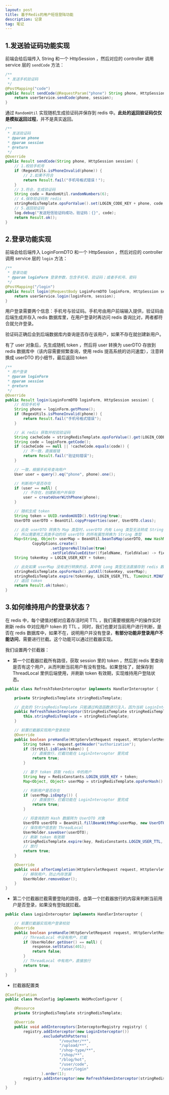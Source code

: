 ```yaml
---
layout: post
title: 基于Redis的用户短信登陆功能
description: 记录
tag: 笔记
---
```


## 1.发送验证码功能实现

前端会给后端传入 String 和一个 HttpSession ，然后对应的 controller 调用 service 层的 `sendCode` 方法：

```java
/**
 * 发送手机验证码
 */
@PostMapping("code")
public Result sendCode(@RequestParam("phone") String phone, HttpSession session) {
    return userService.sendCode(phone, session);
}
```

通过 `RandomUtil` 实现随机生成验证码并保存到 redis 中。**此处的返回验证码仅仅是模拟返回过程**，并不是真实返回。

```java
/**
 * 发送验证码
 * @param phone
 * @param session
 * @return
 */
@Override
public Result sendCode(String phone, HttpSession session) {
    // 1.校验手机号
    if (RegexUtils.isPhoneInvalid(phone)) {
        // 2.如果不符合
        return Result.fail("手机号格式错误！");
    }
    // 3.符合，生成验证码
    String code = RandomUtil.randomNumbers(6);
    // 4.保存验证码到 redis
    stringRedisTemplate.opsForValue().set(LOGIN_CODE_KEY + phone, code, LOGIN_CODE_TTL, TimeUnit.MINUTES);
    // 5.返回验证码
    log.debug("发送短信验证码成功，验证码：{}", code);
    return Result.ok();
}
```



## 2.登录功能实现

前端会给后端传入 LoginFormDTO 和一个 HttpSession ，然后对应的 controller 调用 service 层的 `login` 方法：

```java
/**
 * 登录功能
 * @param loginForm 登录参数，包含手机号、验证码；或者手机号、密码
 */
@PostMapping("/login")
public Result login(@RequestBody LoginFormDTO loginForm, HttpSession session){
    return userService.login(loginForm, session);
}
```

用户登录需要两个信息：手机号与验证码。手机号由用户前端输入提供，验证码由后端生成并存入 redis 数据库里，在用户登录时再访问 redis 查询比对，两者都符合就允许登录。

验证码正确后会到后端数据库内查询是否存在该用户，如果不存在就创建新用户。

有了 user 对象后，先生成随机 token ，然后将 user 转换为 userDTO 存放到 redis 数据库中（该内容需要频繁查询，使用 redis 提高系统的访问速度），注意转换成 userDTO 的小细节，最后返回 token

```java
/**
 * 用户登录
 * @param loginForm
 * @param session
 * @return
 */
@Override
public Result login(LoginFormDTO loginForm, HttpSession session) {
    // 校验手机号
    String phone = loginForm.getPhone();
    if (RegexUtils.isPhoneInvalid(phone)) {
        return Result.fail("手机号格式错误");
    }

    // 从 redis 获取并校验验证码
    String cacheCode = stringRedisTemplate.opsForValue().get(LOGIN_CODE_KEY + phone);
    String code = loginForm.getCode();
    if (cacheCode == null || !cacheCode.equals(code)) {
        // 不一致，直接报错
        return Result.fail("验证码错误");
    }

    // 一致，根据手机号查询用户
    User user = query().eq("phone", phone).one();

    // 判断用户是否存在
    if (user == null) {
        // 不存在，创建新用户并保存
        user = createUserWithPhone(phone);
    }

    // 随机生成 token
    String token = UUID.randomUUID().toString(true);
    UserDTO userDTO = BeanUtil.copyProperties(user, UserDTO.class);

    // 此处 userDTO 转换为 Map 类型时，userDTO 内有 Long 类型无法转成 String 类型，而 redis 存放的是 String-String 类型
    // 所以需要用工具类手动的将 userDTO 的所有属性转换为 String 类型
    Map<String, Object> userMap = BeanUtil.beanToMap(userDTO, new HashMap<>(),
            CopyOptions.create()
                    .setIgnoreNullValue(true)
                    .setFieldValueEditor((fieldName, fieldValue) -> fieldValue.toString()));
    String tokenKey = LOGIN_USER_KEY + token;

    // 此处如果 userMap 没有进行转换的话，其中有 Long 类型无法直接存到 redis 数据库中
    stringRedisTemplate.opsForHash().putAll(tokenKey, userMap);
    stringRedisTemplate.expire(tokenKey, LOGIN_USER_TTL, TimeUnit.MINUTES);
    // 返回 token
    return Result.ok(token);
}
```



## 3.如何维持用户的登录状态？

在 redis 中，每个键值对都对应着存活时间 TTL ，我们需要根据用户的操作实时刷新 redis 中对应用户 token 的 TTL 。同时，我们也要对当前用户进行判断，是否在 redis 数据库中，如果不在，说明用户并没有登录，**有部分功能非登录用户不能访问**，需要进行拦截。这个功能可以通过拦截器实现。

我们设置两个拦截器：

- 第一个拦截器拦截所有路径，获取 session 里的 token ，然后到  redis 里查询是否有这个用户，从而判断当前用户有没有登陆。如果登陆了，就保存到 ThreadLocal 里供后端使用，并刷新 token 有效期，实现维持用户登陆状态。

```java
public class RefreshTokenInterceptor implements HandlerInterceptor {

    private StringRedisTemplate stringRedisTemplate;

    // 此处的 StringRedisTemplate 只能通过构造函数进行注入，因为当前 LoginInterceptor 对象并不是 spring 管理的 bean 对象
    public RefreshTokenInterceptor(StringRedisTemplate stringRedisTemplate) {
        this.stringRedisTemplate = stringRedisTemplate;
    }

    // 前置拦截器实现用户登录校验
    @Override
    public boolean preHandle(HttpServletRequest request, HttpServletResponse response, Object handler) throws Exception {
        String token = request.getHeader("authorization");
        if (StrUtil.isBlank(token)) {
            // 直接放行，拦截功能在 LoginInterceptor 里完成
            return true;
        }

        // 基于 token 获取 redis 中的用户
        String key = RedisConstants.LOGIN_USER_KEY + token;
        Map<Object, Object> userMap = stringRedisTemplate.opsForHash().entries(key);

        // 判断用户是否存在
        if (userMap.isEmpty()) {
            // 直接放行，拦截功能在 LoginInterceptor 里完成
            return true;
        }

        // 将查询到的 Hash 数据转为 UserDTO 对象
        UserDTO userDTO = BeanUtil.fillBeanWithMap(userMap, new UserDTO(), false);
        // 保存用户信息到 ThreadLocal
        UserHolder.saveUser(userDTO);
        // 刷新 token 有效期
        stringRedisTemplate.expire(key, RedisConstants.LOGIN_USER_TTL, TimeUnit.MINUTES);
        // 放行
        return true;
    }

    @Override
    public void afterCompletion(HttpServletRequest request, HttpServletResponse response, Object handler, Exception ex) throws Exception {
        // 移除用户，防止内存泄漏
        UserHolder.removeUser();
    }
}
```

- 第二个拦截器拦截需要登陆的路径，由第一个拦截器放行的内容来判断当前用户是否登录，如果没有登陆就拦截。

```java
public class LoginInterceptor implements HandlerInterceptor {

    // 前置拦截器实现用户登录校验
    @Override
    public boolean preHandle(HttpServletRequest request, HttpServletResponse response, Object handler) throws Exception {
        // ThreadLocal 中没有用户，拦截
        if (UserHolder.getUser() == null) {
            response.setStatus(401);
            return false;
        }
        // ThreadLocal 中有用户，直接放行
        return true;
    }
}
```

- 拦截器配置类

```java
@Configuration
public class MvcConfig implements WebMvcConfigurer {

    @Resource
    private StringRedisTemplate stringRedisTemplate;

    @Override
    public void addInterceptors(InterceptorRegistry registry) {
        registry.addInterceptor(new LoginInterceptor())
                .excludePathPatterns(
                        "/voucher/**",
                        "/upload/**",
                        "/shop-type/**",
                        "/shop/**",
                        "/blog/hot",
                        "/user/code",
                        "/user/login"
                ).order(1);
        registry.addInterceptor(new RefreshTokenInterceptor(stringRedisTemplate)).addPathPatterns("/**").order(0);
    }
}
```

